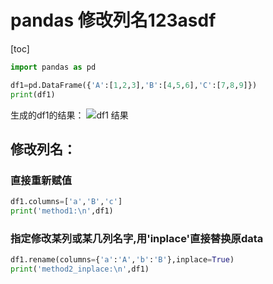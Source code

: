 # pandas 修改列名123asdf

[toc]

```python
import pandas as pd  

df1=pd.DataFrame({'A':[1,2,3],'B':[4,5,6],'C':[7,8,9]})
print(df1)
```

生成的df1的结果：
![df1 结果](https://img-blog.csdn.net/20180807090806465?watermark/2/text/aHR0cHM6Ly9ibG9nLmNzZG4ubmV0L3dlaXhpbl80MjA0NDAzNw==/font/5a6L5L2T/fontsize/400/fill/I0JBQkFCMA==/dissolve/70)

## 修改列名：

### 直接重新赋值

```python
df1.columns=['a','B','c']  
print('method1:\n',df1)
```
### 指定修改某列或某几列名字,用'inplace'直接替换原data

```python
df1.rename(columns={'a':'A','b':'B'},inplace=True) 
print('method2_inplace:\n',df1)
```

